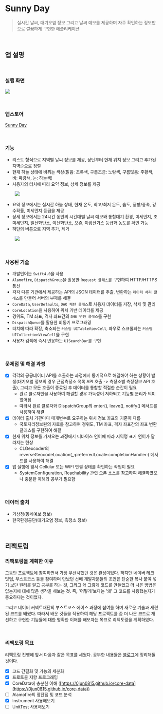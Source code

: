 # Sunny Day

> 실시간 날씨, 대기오염 정보 그리고 날씨 예보를 제공하며 자주 확인하는 정보만으로 깔끔하게 구현한 애플리케이션

&nbsp;
## 앱 설명

&nbsp;
### 실행 화면
![](https://github.com/0jun0815/YJWeather/blob/master/Images/Sunny%20Day.png)

&nbsp;
### 앱스토어
[Sunny Day](https://itunes.apple.com/kr/app/sunny-day/id1385458263?mt=8)

&nbsp;
### 기능
* 리스트 형식으로 지역별 날씨 정보를 제공, 상단부터 현재 위치 정보 그리고 추가된 지역순으로 정렬
* 현재 하늘 상태에 바뀌는 색상(맑음: 초록색, 구름조금: 노랑색, 구름많음: 주황색, 비: 파랑색, 눈: 하늘색)
* 사용자의 터치에 따라 요약 정보, 상세 정보를 제공

&nbsp;&nbsp;&nbsp;&nbsp;&nbsp;&nbsp;&nbsp;&nbsp;![](https://github.com/0jun0815/YJWeather/blob/master/Images/ExtensibelCell.gif)

* 요약 정보에서는 실시간 하늘 상태, 현재 온도, 최고/최저 온도, 습도, 풍향/풍속, 강수확률, 미세먼지 등급을 제공
* 상세 정보에서는 24시간 동안의 시간대별 날씨 예보와 통합대기 환경, 미세먼지, 초미세먼지, 일산화탄소, 이산화탄소, 오존, 아황산가스 등급과 농도를 확인 가능
* 하단의 버튼으로 지역 추가, 제거

&nbsp;&nbsp;&nbsp;&nbsp;&nbsp;&nbsp;&nbsp;&nbsp;![](https://github.com/0jun0815/YJWeather/blob/master/Images/AddRemove.gif)

&nbsp;
### 사용된 기술
- 개발언어는 `Swift4.0`을 사용
- `Alamofire`, `DispatchGroup`을 활용한 `Request 클래스`를 구현하여 HTTP/HTTPS 통신
- 각각 다른 기관에서 제공하는 API의 JSON 데이터를 추출, 변환하는 `데이터 처리 클래스`를 만들어 서버의 부재를 해결
- `CoreData`, `UserDefaults`, `DAO 패턴 클래스`로 사용자 데이터를 저장, 삭제 및 관리
- `CoreLocation`을 사용하여 위치 기반 데이터를 제공
- 경위도, TM 좌표, 격자 좌표간의 `좌표 변환 클래스`를 구현
- `DispatchQueue`를 활용한 비동기 프로그래밍
- 터치에 따라 확장, 축소되는 `커스텀 UITableViewCell`, 좌우로 스크롤되는 `커스텀 UICollectionViewCell`을 구현
- 사용자 검색에 즉시 반응하는 `UISearchBar`를 구현

&nbsp;
### 문제점 및 해결 과정
* [x] 각각의 공공데이터 API를 호출하는 과정에서 동기적으로 해결해야 하는 상황이 발생(대기오염 정보의 경우 근접측정소 목록 API 호출 -> 측정소별 측정정보 API 호출), 그리고 모든 호출이 종료된 후 데이터를 통합할 적절한 순간이 필요
    * 완료 클로저만을 사용하여 해결할 경우 가독성이 저하되고 기능별  분리가 의미 없어짐
    * 따라서 완료 클로저와 DispatchGroup의 enter(), leave(), notify() 메서드를 사용하여 해결 
* [x] 데이터 출처 기관마다 매개변수로 요구하는 위치 정보 좌표의 기준이 다름
    * 국토지리정보원의 자료를 참고하여 경위도, TM 좌표, 격자 좌표간의 좌표 변환 클래스를 구현하여 해결
* [x] 현재 위치 정보를 가져오는 과정에서 디바이스 언어에 따라 지역명 표기 언어가 달라지는 현상
    *  CLGeocoder의 reverseGeocodeLocation(_:preferredLocale:completionHandler:) 메서드를 사용하여 해결
* [x] 앱 실행에 앞서 Cellular 또는 WIFI 연결 상태를 확인하는 작업이 필요
    * SystemConfiguration, Reachability 관련 오픈 소스를 참고하여 해결하였으나 충분한 이해와 공부가 필요함


&nbsp;
### 데이터 출처
* 기상청(동네예보 정보)
* 한국환경공단(대기오염 정보, 측정소 정보)

&nbsp;
## 리팩토링
### 리팩토링을 계획한 이유
그동안 프로젝트에 참여하면서 가장 우선시했던 것은 완성이었다. 하지만 네이버 테크 밋업, 부스트코스 등을 참여하며 만났던 선배 개발자분들의 조언은 단순한 복사 붙여 넣기 보단 원리를 알고 공부를 하는 것, 그리고 왜 그렇게 코드를 만들었고 더 나은 방법은 없는지에 대해 많은 생각을 해보는 것. 즉, '어떻게'보다는 '왜' 그 코드를 사용했는지가 중요하다는 것이었다.


그리고 네이버 커넥트재단의 부스트코스 에이스 과정에 참여를 하며 새로운 기술과 세련된 코드를 배웠다. 따라서 배운 것들을 적용하여 해당 프로젝트를 좀 더 나은 코드로 개선하고 구현한 기능들에 대한 명확한 이해를 해보자는 목표로 리팩토링을 계획하였다.

&nbsp;
### 리팩토링 목표
리팩토링 진행에 앞서 다음과 같은 목표를 세웠다. 공부한 내용들은 [블로그](https://0jun0815.github.io)에 정리해둘 것이다. 

* [x] 코드 간결화 및 기능의 세분화
* [x] 프로토콜 지향 프로그래밍
* [x] CoreData에 충분한 이해 ([https://0jun0815.github.io/core-data](https://0jun0815.github.io/core-data))
* [ ] Alamofire의 장단점 및 코드 분석
* [x] Instrument 사용해보기
* [ ] UnitTest 사용해보기
